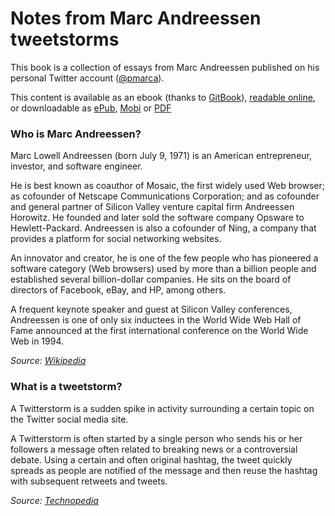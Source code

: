 Notes from Marc Andreessen tweetstorms
============

This book is a collection of essays from Marc Andreessen published on his personal Twitter account ([@pmarca](https://twitter.com/pmarca)).

This content is available as an ebook (thanks to [GitBook](https://www.gitbook.com)), [readable online](https://www.gitbook.com/book/samypesse/pmarca-notes), or downloadable as [ePub](https://www.gitbook.com/download/epub/book/samypesse/pmarca-notes), [Mobi](https://www.gitbook.com/download/mobi/book/samypesse/pmarca-notes) or [PDF](https://www.gitbook.com/download/pdf/book/samypesse/pmarca-notes)

### Who is Marc Andreessen?

Marc Lowell Andreessen (born July 9, 1971) is an American entrepreneur, investor, and software engineer.

He is best known as coauthor of Mosaic, the first widely used Web browser; as cofounder of Netscape Communications Corporation; and as cofounder and general partner of Silicon Valley venture capital firm Andreessen Horowitz.
He founded and later sold the software company Opsware to Hewlett-Packard. Andreessen is also a cofounder of Ning, a company that provides a platform for social networking websites.

An innovator and creator, he is one of the few people who has pioneered a software category (Web browsers) used by more than a billion people and established several billion-dollar companies. He sits on the board of directors of Facebook, eBay, and HP, among others.

A frequent keynote speaker and guest at Silicon Valley conferences, Andreessen is one of only six inductees in the World Wide Web Hall of Fame announced at the first international conference on the World Wide Web in 1994.

*Source: [Wikipedia](http://en.wikipedia.org/wiki/Marc_Andreessen)*


### What is a tweetstorm?

A Twitterstorm is a sudden spike in activity surrounding a certain topic on the Twitter social media site.

A Twitterstorm is often started by a single person who sends his or her followers a message often related to breaking news or a controversial debate. Using a certain and often original hashtag, the tweet quickly spreads as people are notified of the message and then reuse the hashtag with subsequent retweets and tweets.

*Source: [Technopedia](http://www.techopedia.com/definition/29624/twitterstorm)*
